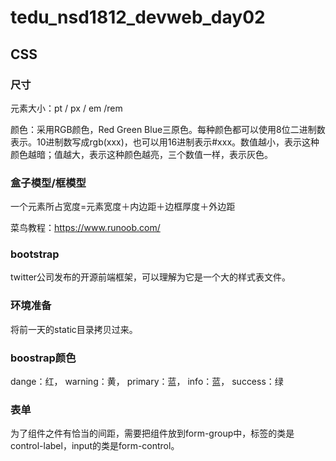 # tedu_nsd1812_devweb_day02

## CSS

### 尺寸

元素大小：pt / px / em /rem

颜色：采用RGB颜色，Red Green Blue三原色。每种颜色都可以使用8位二进制数表示。10进制数写成rgb(xxx)，也可以用16进制表示#xxx。数值越小，表示这种颜色越暗；值越大，表示这种颜色越亮，三个数值一样，表示灰色。

### 盒子模型/框模型

一个元素所占宽度=元素宽度＋内边距＋边框厚度＋外边距



菜鸟教程：https://www.runoob.com/

### bootstrap

twitter公司发布的开源前端框架，可以理解为它是一个大的样式表文件。

### 环境准备

将前一天的static目录拷贝过来。

### boostrap颜色

dange：红， warning：黄， primary：蓝， info：蓝， success：绿

### 表单

为了组件之件有恰当的间距，需要把组件放到form-group中，标签的类是control-label，input的类是form-control。






















